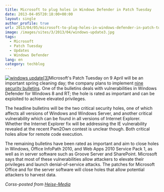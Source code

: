 ```yaml
---
title: Microsoft to plug holes in Windows Defender in Patch Tuesday
date: 2013-04-05T20:18:00+00:00
layout: single
author_profile: true
url: 2013/04/05/microsoft-to-plug-holes-in-windows-defender-in-patch-tuesday/
image: /images/sites/3/2013/04/windows-update3.jpg
tags:
  - Microsoft
  - Patch Tuesday
  - Updates
  - Windows Defender
lang: en
category: techblog
---
```

[![windows update[3]](/images/2013/04/windows-update3.jpg)](/images/2013/04/windows-update3.jpg)Microsoft's Patch Tuesday on 9 April will be an important spring cleaning day; the company plans to implement [nine security bulletins](http://technet.microsoft.com/en-us/security/bulletin/ms13-apr). One of the bulletins deals with vulnerabilities in Windows Defender for Windows 8 and RT; the hole is rated as important and can be exploited to achieve elevated privileges.

The headline bulletins will be the two critical security holes, one of which affects all versions of Windows and Windows Server, and another critical vulnerability which can be found in all versions of Internet Explorer. Whether the Internet Explorer fix will be addressing the IE vulnerability revealed at the recent Pwn2Own contest is unclear though. Both critical holes allow for remote code execution.

The remaining bulletins have been rated as important and aim to close holes in Windows, Office InfoPath 2010, and Web Apps 2010 Service Pack 1, as well as in server software such as Groove Server and SharePoint. Microsoft says that most of these vulnerabilities allow attackers to elevate their privileges and launch denial-of-service attacks. The patches for Microsoft Office and for the server software will close holes that allow potential attackers to harvest data.

_Corss-posted from [Heise-Media](http://h-online.com/-1835839)_